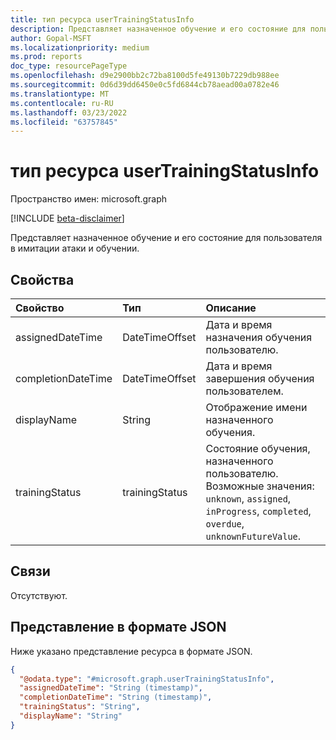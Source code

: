 ```yaml
---
title: тип ресурса userTrainingStatusInfo
description: Представляет назначенное обучение и его состояние для пользователя в имитации атаки и обучении.
author: Gopal-MSFT
ms.localizationpriority: medium
ms.prod: reports
doc_type: resourcePageType
ms.openlocfilehash: d9e2900bb2c72ba8100d5fe49130b7229db988ee
ms.sourcegitcommit: 0d6d39dd6450e0c5fd6844cb78aead00a0782e46
ms.translationtype: MT
ms.contentlocale: ru-RU
ms.lasthandoff: 03/23/2022
ms.locfileid: "63757845"
---
```

# <a name="usertrainingstatusinfo-resource-type"></a>тип ресурса userTrainingStatusInfo

Пространство имен: microsoft.graph

[!INCLUDE [beta-disclaimer](../../includes/beta-disclaimer.md)]

Представляет назначенное обучение и его состояние для пользователя в имитации атаки и обучении.

## <a name="properties"></a>Свойства
|Свойство|Тип|Описание|
|:---|:---|:---|
|assignedDateTime|DateTimeOffset|Дата и время назначения обучения пользователю.|
|completionDateTime|DateTimeOffset|Дата и время завершения обучения пользователем.|
|displayName|String|Отображение имени назначенного обучения.|
|trainingStatus|trainingStatus|Состояние обучения, назначенного пользователю. Возможные значения: `unknown`, `assigned`, `inProgress`, `completed`, `overdue`, `unknownFutureValue`.|

## <a name="relationships"></a>Связи
Отсутствуют.

## <a name="json-representation"></a>Представление в формате JSON
Ниже указано представление ресурса в формате JSON.
<!-- {
  "blockType": "resource",
  "@odata.type": "microsoft.graph.userTrainingStatusInfo"
}
-->
``` json
{
  "@odata.type": "#microsoft.graph.userTrainingStatusInfo",
  "assignedDateTime": "String (timestamp)",
  "completionDateTime": "String (timestamp)",
  "trainingStatus": "String",
  "displayName": "String"
}
```

